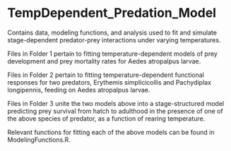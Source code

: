 # TempDependent_Predation_Model
Contains data, modeling functions, and analysis used to fit and simulate stage-dependent predator-prey interactions under varying temperatures.

Files in Folder 1 pertain to fitting temperature-dependent models of prey development and prey mortality rates for Aedes atropalpus larvae.

Files in Folder 2 pertain to fitting temperature-dependent functional responses for two predators, Erythemis simplicicollis and Pachydiplax longipennis, feeding on Aedes atropalpus larvae.

Files in Folder 3 unite the two models above into a stage-structured model predicting prey survival from hatch to adulthood in the presence of one of the above species of predator, as a function of rearing temperature.

Relevant functions for fitting each of the above models can be found in ModelingFunctions.R.
